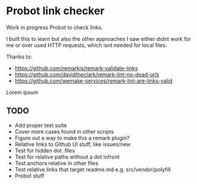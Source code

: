 # Probot link checker

Work in progress Probot to check links.

I built this to learn but also the other approaches I saw either didnt work for me or over used HTTP requests, which isnt needed for local files.

Thanks to:

- https://github.com/remarkjs/remark-validate-links
- https://github.com/davidtheclark/remark-lint-no-dead-urls
- https://github.com/wemake-services/remark-lint-are-links-valid

Lorem ipsum

## TODO

- Add proper test suite
- Cover more cases found in other scripts
- Figure out a way to make this a remark plugin?
- Relative links to Github UI stuff, like issues/new
- Test for hidden dot .files
- Test for relative paths without a dot infront
- Test anchors relative in other files
- Test relative links that target readme.md e.g. src/vendor/polyfill
- Probot stuff
